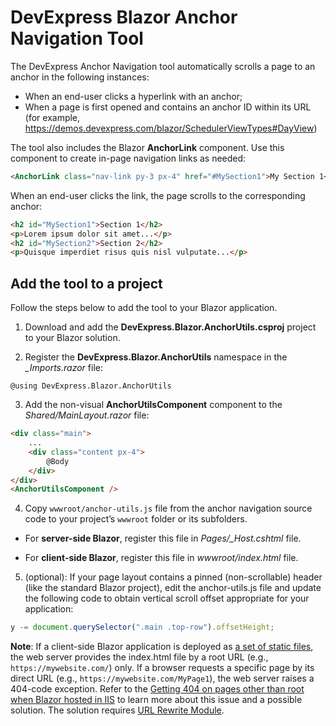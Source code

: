 # DevExpress Blazor Anchor Navigation Tool

The DevExpress Anchor Navigation tool automatically scrolls a page to an anchor in the following instances:

* When an end-user clicks a hyperlink with an anchor;
* When a page is first opened and contains an anchor ID within its URL (for example, https://demos.devexpress.com/blazor/SchedulerViewTypes#DayView)

The tool also includes the Blazor **AnchorLink** component. Use this component to create in-page navigation links as needed:

```html
<AnchorLink class="nav-link py-3 px-4" href="#MySection1">My Section 1</AnchorLink>
```
	
When an end-user clicks the link, the page scrolls to the corresponding anchor:

```html
<h2 id="MySection1">Section 1</h2>
<p>Lorem ipsum dolor sit amet...</p>
<h2 id="MySection2">Section 2</h2>
<p>Quisque imperdiet risus quis nisl vulputate...</p>
```

## Add the tool to a project

Follow the steps below to add the tool to your Blazor application.

1. Download and add the **DevExpress.Blazor.AnchorUtils.csproj** project to your Blazor solution.

2. Register the **DevExpress.Blazor.AnchorUtils** namespace in the _\_Imports.razor_ file:

```
@using DevExpress.Blazor.AnchorUtils
```
   
3. Add the non-visual **AnchorUtilsComponent** component to the _Shared/MainLayout.razor_ file:

```html
<div class="main">
	...
	<div class="content px-4"> 
		@Body 
	</div> 
</div>
<AnchorUtilsComponent />
```
	
4. Copy `wwwroot/anchor-utils.js` file from the anchor navigation source code to your project’s `wwwroot` folder or its subfolders.

* For **server-side Blazor**, register this file in _Pages/\_Host.cshtml_ file.

* For **client-side Blazor**, register this file in _wwwroot/index.html_ file.

5. (optional): If your page layout contains a pinned (non-scrollable) header (like the standard Blazor project), edit the anchor-utils.js file and update the following code to obtain vertical scroll offset appropriate for your application:

```javascript
y -= document.querySelector(".main .top-row").offsetHeight;
```
	
**Note**: If a client-side Blazor application is deployed as [a set of static files](https://docs.microsoft.com/en-us/aspnet/core/host-and-deploy/blazor/client-side?view=aspnetcore-3.0#standalone-deployment), the web server provides the index.html file by a root URL (e.g., `https://mywebsite.com/`) only. If a browser requests a specific page by its direct URL (e.g., `https://mywebsite.com/MyPage1`), the web server raises a 404-code exception. Refer to the [Getting 404 on pages other than root when Blazor hosted in IIS](https://www.reddit.com/r/Blazor/comments/c0n2c5/getting_404_on_pages_other_than_root_when_blazor/) to learn more about this issue and a possible solution. The solution requires [URL Rewrite Module](https://docs.microsoft.com/en-us/aspnet/core/host-and-deploy/blazor/client-side?view=aspnetcore-3.0#install-the-url-rewrite-module).